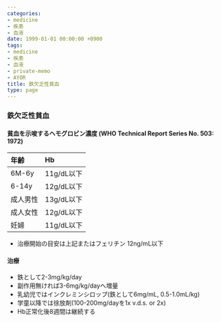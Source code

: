 ```yaml
---
categories:
- medicine
- 疾患
- 血液
date: 1999-01-01 00:00:00 +0900
tags:
- medicine
- 疾患
- 血液
- private-memo
- AYOR
title: 鉄欠乏性貧血
type: page
---
```


### 鉄欠乏性貧血

#### 貧血を示唆するヘモグロビン濃度 (WHO Technical Report Series No. 503: 1972)

|年齢|Hb|
|:----|:----|
|6M-6y|11g/dL以下|
|6-14y|12g/dL以下|
|成人男性|13g/dL以下|
|成人女性|12g/dL以下|
|妊婦|11g/dL以下|

- 治療開始の目安は上記またはフェリチン 12ng/mL以下

#### 治療

- 鉄として2-3mg/kg/day
- 副作用無ければ3-6mg/kg/dayへ増量
- 乳幼児ではインクレミンシロップ(鉄として6mg/mL, 0.5-1.0mL/kg)
- 学童以降では徐放剤(100-200mg/dayを1x v.d.s. or 2x)
- Hb正常化後8週間は継続する
